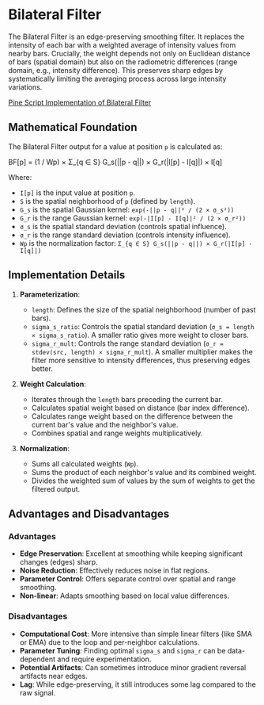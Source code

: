 # Bilateral Filter

The Bilateral Filter is an edge-preserving smoothing filter. It replaces the intensity of each bar with a weighted average of intensity values from nearby bars. Crucially, the weight depends not only on Euclidean distance of bars (spatial domain) but also on the radiometric differences (range domain, e.g., intensity difference). This preserves sharp edges by systematically limiting the averaging process across large intensity variations.

[Pine Script Implementation of Bilateral Filter](https://github.com/mihakralj/pinescript/blob/main/indicators/filters/bilateral.pine)

## Mathematical Foundation

The Bilateral Filter output for a value at position `p` is calculated as:

BF[p] = (1 / Wp) × Σ_{q ∈ S} G_s(||p - q||) × G_r(|I[p] - I[q]|) × I[q]

Where:

- `I[p]` is the input value at position `p`.
- `S` is the spatial neighborhood of `p` (defined by `length`).
- `G_s` is the spatial Gaussian kernel: `exp(-||p - q||² / (2 × σ_s²))`
- `G_r` is the range Gaussian kernel: `exp(-|I[p] - I[q]|² / (2 × σ_r²))`
- `σ_s` is the spatial standard deviation (controls spatial influence).
- `σ_r` is the range standard deviation (controls intensity influence).
- `Wp` is the normalization factor: `Σ_{q ∈ S} G_s(||p - q||) × G_r(|I[p] - I[q]|)`

## Implementation Details

1. **Parameterization**:
    - `length`: Defines the size of the spatial neighborhood (number of past bars).
    - `sigma_s_ratio`: Controls the spatial standard deviation (`σ_s = length × sigma_s_ratio`). A smaller ratio gives more weight to closer bars.
    - `sigma_r_mult`: Controls the range standard deviation (`σ_r = stdev(src, length) × sigma_r_mult`). A smaller multiplier makes the filter more sensitive to intensity differences, thus preserving edges better.

2. **Weight Calculation**:
    - Iterates through the `length` bars preceding the current bar.
    - Calculates spatial weight based on distance (bar index difference).
    - Calculates range weight based on the difference between the current bar's value and the neighbor's value.
    - Combines spatial and range weights multiplicatively.

3. **Normalization**:
    - Sums all calculated weights (`Wp`).
    - Sums the product of each neighbor's value and its combined weight.
    - Divides the weighted sum of values by the sum of weights to get the filtered output.

## Advantages and Disadvantages

### Advantages

- **Edge Preservation**: Excellent at smoothing while keeping significant changes (edges) sharp.
- **Noise Reduction**: Effectively reduces noise in flat regions.
- **Parameter Control**: Offers separate control over spatial and range smoothing.
- **Non-linear**: Adapts smoothing based on local value differences.

### Disadvantages

- **Computational Cost**: More intensive than simple linear filters (like SMA or EMA) due to the loop and per-neighbor calculations.
- **Parameter Tuning**: Finding optimal `sigma_s` and `sigma_r` can be data-dependent and require experimentation.
- **Potential Artifacts**: Can sometimes introduce minor gradient reversal artifacts near edges.
- **Lag**: While edge-preserving, it still introduces some lag compared to the raw signal.
